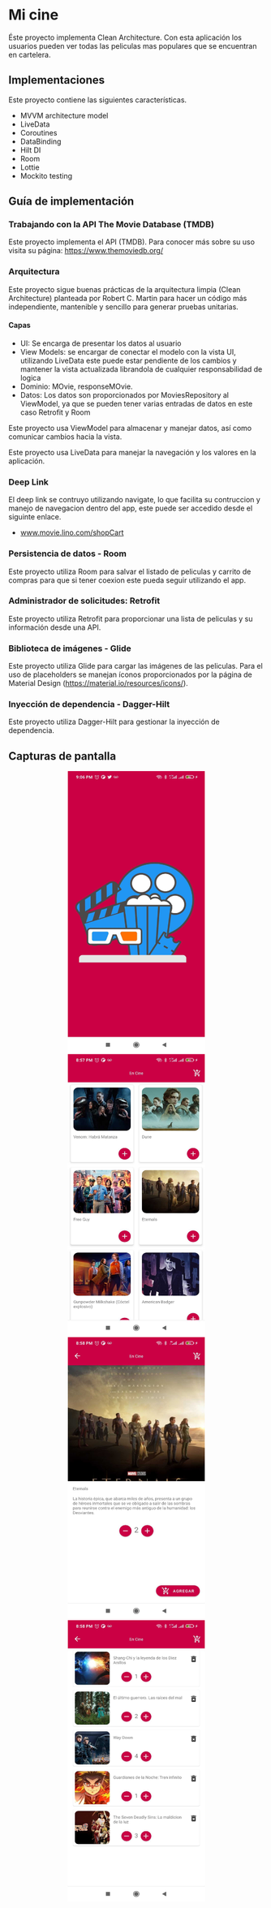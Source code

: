 # Mi cine

Éste proyecto implementa Clean Architecture. Con esta aplicación los usuarios pueden ver todas las peliculas mas populares que se encuentran en cartelera.

## Implementaciones

Este proyecto contiene las siguientes características.

- MVVM architecture model
- LiveData
- Coroutines
- DataBinding
- Hilt DI
- Room
- Lottie
- Mockito testing

## Guía de implementación

### Trabajando con la API The Movie Database (TMDB)

Este proyecto implementa el API (TMDB). Para conocer más sobre su uso visita su página: https://www.themoviedb.org/

### Arquitectura

Este proyecto sigue buenas prácticas de la arquitectura limpia (Clean Architecture) planteada por Robert C. Martin para hacer un código más independiente, 
mantenible y sencillo para generar pruebas unitarias.

#### Capas

* UI: Se encarga de presentar los datos al usuario
* View Models: se encargar de conectar el modelo con la vista UI, utilizando LiveData este puede estar pendiente de los cambios y mantener la vista actualizada librandola de cualquier 
  responsabilidad de logica
* Dominio: MOvie, responseMOvie.
* Datos: Los datos son proporcionados por MoviesRepository al ViewModel, ya que se pueden tener varias entradas de datos en este caso Retrofit y Room

Este proyecto usa ViewModel para almacenar y manejar datos, así como comunicar cambios hacia la vista.

Este proyecto usa LiveData para manejar la navegación y los valores en la aplicación.

### Deep Link

El deep link se contruyo utilizando navigate, lo que facilita su contruccion y manejo de navegacion dentro del app, este puede ser accedido desde el siguinte enlace.

* www.movie.lino.com/shopCart

### Persistencia de datos - Room

Este proyecto utiliza Room para salvar el listado de peliculas y carrito de compras para que si tener coexion este pueda seguir utilizando el app.

### Administrador de solicitudes: Retrofit

Este proyecto utiliza Retrofit para proporcionar una lista de peliculas y su información desde una API.

### Biblioteca de imágenes - Glide

Este proyecto utiliza Glide para cargar las imágenes de las peliculas. Para el uso de placeholders se manejan íconos proporcionados por la página de Material Design (https://material.io/resources/icons/).

### Inyección de dependencia - Dagger-Hilt

Este proyecto utiliza Dagger-Hilt para gestionar la inyección de dependencia.

## Capturas de pantalla

<p align="center">
  <img width="270" height="555" src="screenshots/screenshot_1.jpg">
  <img width="270" height="555" src="screenshots/screenshot_2.jpg">
  <img width="270" height="555" src="screenshots/screenshot_3.jpg">
  <img width="270" height="555" src="screenshots/screenshot_4.jpg">
</p>

